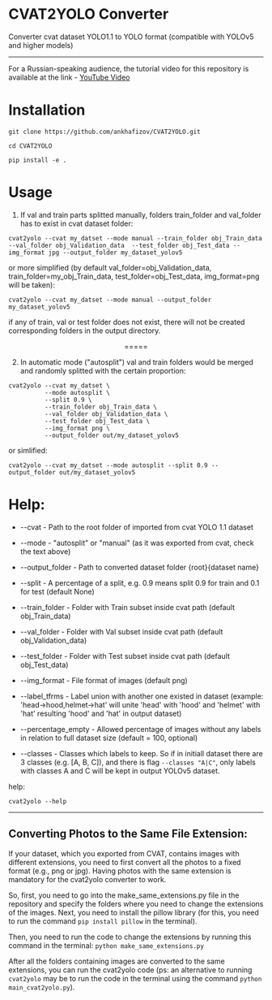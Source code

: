 # CVAT2YOLO Converter

Converter cvat dataset YOLO1.1 to YOLO format (compatible with YOLOv5 and higher models)

---

For a Russian-speaking audience, the tutorial video for this repository is available at the link - [YouTube Video](https://www.youtube.com/watch?v=bw95ipoyHnk)



# Installation

`git clone https://github.com/ankhafizov/CVAT2YOLO.git`

`cd CVAT2YOLO`

`pip install -e .` 

# Usage

1. If val and train parts splitted manually, folders train_folder and val_folder has to exist in cvat dataset folder:

```
cvat2yolo --cvat my_datset --mode manual --train_folder obj_Train_data --val_folder obj_Validation_data  --test_folder obj_Test_data --img_format jpg --output_folder my_dataset_yolov5
```

or more simplified (by default val_folder=obj_Validation_data, train_folder=my_obj_Train_data, test_folder=obj_Test_data, img_format=png will be taken):

```
cvat2yolo --cvat my_datset --mode manual --output_folder my_dataset_yolov5
```

if any of train, val or test folder does not exist, there will not be created corresponding folders in the output directory.

<p align="center">
    =====
</p>

2. In automatic mode ("autosplit") val and train folders would be merged and randomly splitted with the certain proportion:

```
cvat2yolo --cvat my_datset \
          --mode autosplit \
          --split 0.9 \
          --train_folder obj_Train_data \
          --val_folder obj_Validation_data \ 
          --test_folder obj_Test_data \ 
          --img_format png \
          --output_folder out/my_dataset_yolov5
```

or simlified:

```
cvat2yolo --cvat my_datset --mode autosplit --split 0.9 --output_folder out/my_dataset_yolov5
```


# Help:

- --cvat - Path to the root folder of imported from cvat YOLO 1.1 dataset
- --mode - "autosplit" or "manual" (as it was exported from cvat, check the text above)
- --output_folder - Path to converted dataset folder {root}{dataset name}

- --split - A percentage of a split, e.g. 0.9 means split 0.9 for train and 0.1 for test (default None)
- --train_folder - Folder with Train subset inside cvat path (default obj_Train_data)
- --val_folder - Folder with Val subset inside cvat path (default obj_Validation_data)
- --test_folder - Folder with Test subset inside cvat path (default obj_Test_data)
- --img_format - File format of images (default png)
- --label_tfrms - Label union with another one existed in dataset (example: 'head->hood,helmet->hat' will unite
'head' with 'hood' and 'helmet' with 'hat' resulting 'hood' and 'hat' in output dataset)

- --percentage_empty - Allowed percentage of images without any labels in relation to full dataset size (default = 100, optional)
- --classes - Classes which labels to keep. So if in initiall dataset there are 3 classes (e.g. [A, B, C]), and there is flag ```--classes "A|C"```, only labels with classes A and C will be kept in output YOLOv5 dataset.

help:

```
cvat2yolo --help
```


---

## Converting Photos to the Same File Extension:

If your dataset, which you exported from CVAT, contains images with different extensions, you need to first convert all the photos to a fixed format (e.g., png or jpg). Having photos with the same extension is mandatory for the cvat2yolo converter to work.

So, first, you need to go into the make_same_extensions.py file in the repository and specify the folders where you need to change the extensions of the images. Next, you need to install the pillow library (for this, you need to run the command ```pip install pillow``` in the terminal).

Then, you need to run the code to change the extensions by running this command in the terminal: ```python make_same_extensions.py```

After all the folders containing images are converted to the same extensions, you can run the cvat2yolo code (ps: an alternative to running ```cvat2yolo``` may be to run the code in the terminal using the command ```python main_cvat2yolo.py```).